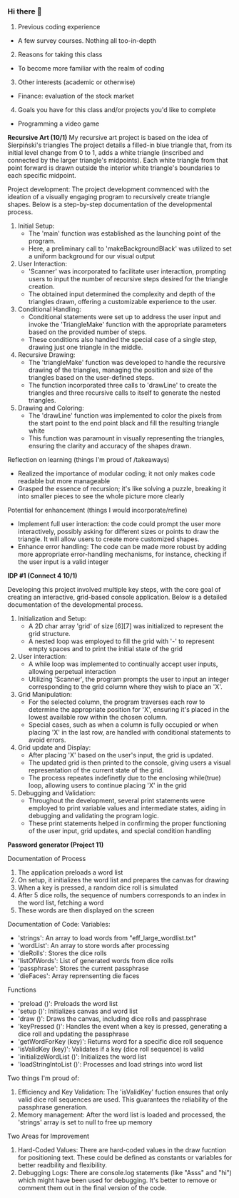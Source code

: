 ### Hi there 👋
1. Previous coding experience
- A few survey courses. Nothing all too-in-depth
2. Reasons for taking this class
- To become more familiar with the realm of coding
3. Other interests (academic or otherwise)
- Finance: evaluation of the stock market
4. Goals you have for this class and/or projects you'd like to complete
- Programming a video game 

**Recursive Art (10/1)**
My recursive art project is based on the idea of Sierpiński's triangles
 The project details a filled-in blue triangle that, from its initial level change from 0 to 1, adds a white triangle (inscribed and connected by the larger triangle's
 midpoints). Each white triangle from that point forward is drawn outside the interior white triangle's boundaries to each specific midpoint.

 Project development: The project development commenced with the ideation of a visually engaging program to recursively create triangle shapes. Below is a step-by-step documentation of the developmental process. 

 1. Initial Setup:
    - The 'main' function was established as the launching point of the program.
    - Here, a preliminary call to 'makeBackgroundBlack' was utilized to set a uniform background for our visual output
 2. User Interaction:
    - 'Scanner' was incorporated to facilitate user interaction, prompting users to input the number of recursive steps desired for the triangle creation.
    - The obtained input determined the complexity and depth of the triangles drawn, offering a customizable experience to the user.
 3. Conditional Handling:
    - Conditional statements were set up to address the user input and invoke the 'TriangleMake' function with the appropriate parameters based on the provided number of steps.
    - These conditions also handled the special case of a single step, drawing just one triangle in the middle.
 4. Recursive Drawing:
    - The 'triangleMake' function was developed to handle the recursive drawing of the triangles, managing the position and size of the triangles based on the user-defined steps.
    - The function incorporated three calls to 'drawLine' to create the triangles and three recursive calls to itself to generate the nested triangles.
 5. Drawing and Coloring:
    - The 'drawLine' function was implemented to color the pixels from the start point to the end point black and fill the resulting triangle white
    - This function was paramount in visually representing the triangles, ensuring the clarity and accuracy of the shapes drawn.
    
Reflection on learning (things I'm proud of /takeaways)
  - Realized the importance of modular coding; it not only makes code readable but more manageable
  - Grasped the essence of recursion; it's like solving a puzzle, breaking it into smaller pieces to see the whole picture more clearly

Potential for enhancement (things I would incorporate/refine)
  - Implement full user interaction: the code could prompt the user more interactively, possibly asking for different sizes or points to draw the triangle. It will allow users to create more customized shapes.
  - Enhance error handling: The code can be made more robust by adding more appropriate error-handling mechanisms, for instance, checking if the user input is a valid integer 

**IDP #1 (Connect 4 10/1)**

Developing this project involved multiple key steps, with the core goal of creating an interactive, grid-based console application. Below is a detailed documentation of the developmental process.  
1. Initialization and Setup:
    - A 2D char array 'grid' of size [6][7] was initialized to represent the grid structure.
    - A nested loop was employed to fill the grid with '-' to represent empty spaces and to print the initial state of the grid
2. User interaction:
    - A while loop was implemented to continually accept user inputs, allowing perpetual interaction
    - Utilizing 'Scanner', the program prompts the user to input an integer corresponding to the grid column where they wish to place an 'X'.
3. Grid Manipulation:
    - For the selected column, the program traverses each row to determine the appropriate position for 'X', ensuring it's placed in the lowest available row within the chosen column.
    - Special cases, such as when a column is fully occupied or when placing 'X' in the last row, are handled with conditional statements to avoid errors.
4. Grid update and Display:
    - After placing 'X' based on the user's input, the grid is updated.
    - The updated grid is then printed to the console, giving users a visual representation of the current state of the grid.
    - The process repeates indefinetly due to the enclosing while(true) loop, allowing users to continue placing 'X' in the grid
5. Debugging and Validation:
    - Throughout the development, several print statements were employed to print variable values and intermediate states, aiding in debugging and validating the program logic.
    - These print statements helped in confirming the proper functioning of the user input, grid updates, and special condition handling
  
**Password generator (Project 11)**

Documentation of Process
1. The application preloads a word list
2. On setup, it initializes the word list and prepares the canvas for drawing
3. When a key is pressed, a random dice roll is simulated
4. After 5 dice rolls, the sequence of numbers corresponds to an index in the word list, fetching a word
5. These words are then displayed on the screen

Documentation of Code: 
Variables: 
- 'strings': An array to load words from "eff_large_wordlist.txt"
- 'wordList': An array to store words after processing 
- 'dieRolls': Stores the dice rolls
- 'listOfWords': List of generated words from dice rolls
- 'passphrase': Stores the current passphrase 
- 'dieFaces': Array reprensenting die faces

Functions
- 'preload ()': Preloads the word list
- 'setup ()': Initializes canvas and word list
- 'draw ()': Draws the canvas, including dice rolls and passphrase
- 'keyPressed ()': Handles the event when a key is pressed, generating a dice roll and updating the passphrase
- 'getWordForKey (key)': Returns word for a specific dice roll sequence 
- 'isValidKey (key)': Validates if a key (dice roll sequence) is valid 
- 'initializeWordList ()': Initializes the word list
- 'loadStringIntoList ()': Processes and load strings into word list 

Two things I'm proud of:
1. Efficiency and Key Validation: The 'isValidKey' fuction ensures that only valid dice roll sequences are used. This guarantees the reliability of the passphrase generation.
2. Memory management: After the word list is loaded and processed, the 'strings' array is set to null to free up memory

Two Areas for Improvement
1. Hard-Coded Values: There are hard-coded values in the draw fucntion for positioning text. These could be defined as constants or variables for better readbility and flexibility.
2. Debugging Logs: There are console.log statements (like "Asss" and "hi") which might have been used for debugging. It's better to remove or comment them out in the final version of the code. 

  


<!--
**Dshin24/Dshin24** is a ✨ _special_ ✨ repository because its `README.md` (this file) appears on your GitHub profile.

Here are some ideas to get you started:

- 🔭 I’m currently working on ...
- 🌱 I’m currently learning ...
- 👯 I’m looking to collaborate on ...
- 🤔 I’m looking for help with ...
- 💬 Ask me about ...
- 📫 How to reach me: ...
- 😄 Pronouns: ...
- ⚡ Fun fact: ...
-->
